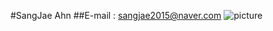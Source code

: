 #SangJae Ahn
##E-mail : sangjae2015@naver.com
![picture](https://user-images.githubusercontent.com/36683774/52519806-5000d000-2ca4-11e9-81b1-82592ed8f953.jpg)

